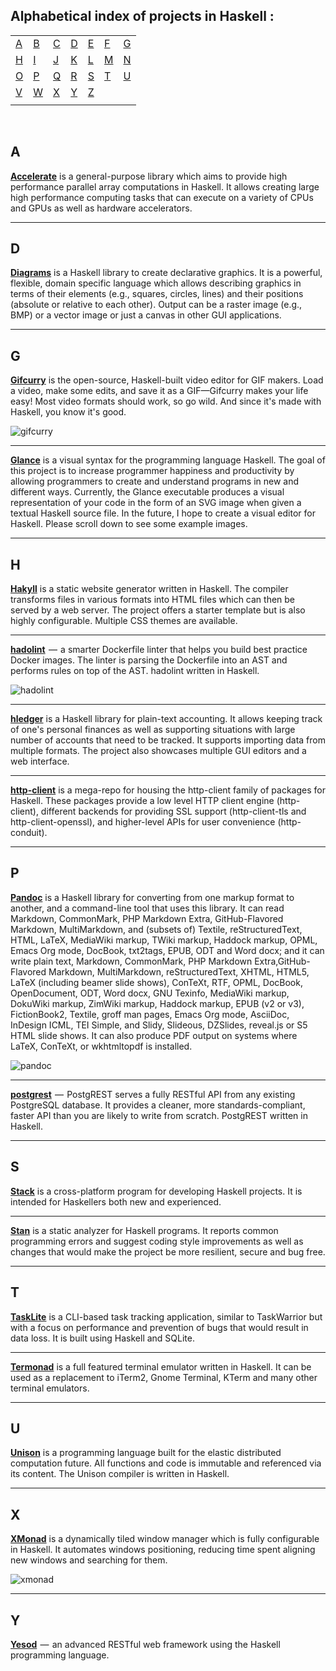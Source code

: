 ## Alphabetical index of projects in Haskell :

|       |       |       |       |       |       |       |
|---    |---    |---    |---    |---    |---    |    ---|
|[A](#a)|[B](#b)|[C](#c)|[D](#d)|[E](#e)|[F](#f)|[G](#g)|
|[H](#h)|[I](#i)|[J](#j)|[K](#k)|[L](#l)|[M](#m)|[N](#n)|
|[O](#o)|[P](#p)|[Q](#q)|[R](#r)|[S](#s)|[T](#t)|[U](#u)|
|[V](#v)|[W](#w)|[X](#x)|[Y](#y)|[Z](#z)|       |       |
|       |       |       |       |       |       |       |

<br>

## A

[**Accelerate**](https://www.acceleratehs.org/) is a general-purpose library which aims to provide high performance parallel array computations in Haskell. It allows creating large high performance computing tasks that can execute on a variety of CPUs and GPUs as well as hardware accelerators.

---

## D

[**Diagrams**](https://diagrams.github.io/) is a Haskell library to create declarative graphics. It is a powerful, flexible, domain specific language which allows describing graphics in terms of their elements (e.g., squares, circles, lines) and their positions (absolute or relative to each other). Output can be a raster image (e.g., BMP) or a vector image or just a canvas in other GUI applications.

---

## G

[**Gifcurry**](https://github.com/lettier/gifcurry) is the open-source, Haskell-built video editor for GIF makers. Load a video, make some edits, and save it as a GIF—Gifcurry makes your life easy! Most video formats should work, so go wild. And since it's made with Haskell, you know it's good.

![gifcurry](https://i.imgur.com/SJ8zovM.gif)

---
[**Glance**](https://github.com/rgleichman/glance) is a visual syntax for the programming language Haskell. The goal of this project is to increase programmer happiness and productivity by allowing programmers to create and understand programs in new and different ways. Currently, the Glance executable produces a visual representation of your code in the form of an SVG image when given a textual Haskell source file. In the future, I hope to create a visual editor for Haskell. Please scroll down to see some example images.

---

## H

[**Hakyll**](https://jaspervdj.be/hakyll/) is a static website generator written in Haskell. The compiler transforms files in various formats into HTML files which can then be served by a web server. The project offers a starter template but is also highly configurable. Multiple CSS themes are available.

---

[**hadolint**](https://github.com/lukasmartinelli/hadolint)  —  a smarter Dockerfile linter that helps you build best practice Docker images. The linter is parsing the Dockerfile into an AST and performs rules on top of the AST. hadolint written in Haskell.

![hadolint](https://github.com/lukasmartinelli/hadolint/raw/master/screenshot.png)

---

[**hledger**](https://hledger.org/) is a Haskell library for plain-text accounting. It allows keeping track of one's personal finances as well as supporting situations with large number of accounts that need to be tracked. It supports importing data from multiple formats. The project also showcases multiple GUI editors and a web interface.

---

[**http-client**](https://github.com/snoyberg/http-client) is a mega-repo for housing the http-client family of packages for Haskell. These packages provide a low level HTTP client engine (http-client), different backends for providing SSL support (http-client-tls and http-client-openssl), and higher-level APIs for user convenience (http-conduit).

--- 

## P

[**Pandoc**](https://github.com/jgm/pandoc) is a Haskell library for converting from one markup format to another, and a command-line tool that uses this library. It can read Markdown, CommonMark, PHP Markdown Extra, GitHub-Flavored Markdown, MultiMarkdown, and (subsets of) Textile, reStructuredText, HTML, LaTeX, MediaWiki markup, TWiki markup, Haddock markup, OPML, Emacs Org mode, DocBook, txt2tags, EPUB, ODT and Word docx; and it can write plain text, Markdown, CommonMark, PHP Markdown Extra,GitHub-Flavored Markdown, MultiMarkdown, reStructuredText, XHTML, HTML5, LaTeX (including beamer slide shows), ConTeXt, RTF, OPML, DocBook, OpenDocument, ODT, Word docx, GNU Texinfo, MediaWiki markup, DokuWiki markup, ZimWiki markup, Haddock markup, EPUB (v2 or v3), FictionBook2, Textile, groff man pages, Emacs Org mode, AsciiDoc, InDesign ICML, TEI Simple, and Slidy, Slideous, DZSlides, reveal.js or S5 HTML slide shows. It can also produce PDF output on systems where LaTeX, ConTeXt, or wkhtmltopdf is installed.

![pandoc](https://cdn-images-1.medium.com/max/720/0*LyYHxYObKJg0DCi9.png)

---

[**postgrest**](https://github.com/begriffs/postgrest)  —  PostgREST serves a fully RESTful API from any existing PostgreSQL database. It provides a cleaner, more standards-compliant, faster API than you are likely to write from scratch. PostgREST written in Haskell.

---

## S

[**Stack**](https://github.com/commercialhaskell/stack) is a cross-platform program for developing Haskell projects. It is intended for Haskellers both new and experienced.

---

[**Stan**](https://kowainik.github.io/projects/stan) is a static analyzer for Haskell programs. It reports common programming errors and suggest coding style improvements as well as changes that would make the project be more resilient, secure and bug free.

---

## T

[**TaskLite**](https://tasklite.org/introduction.html) is a CLI-based task tracking application, similar to TaskWarrior but with a focus on performance and prevention of bugs that would result in data loss. It is built using Haskell and SQLite.

---

[**Termonad**](https://github.com/cdepillabout/termonad) is a full featured terminal emulator written in Haskell. It can be used as a replacement to iTerm2, Gnome Terminal, KTerm and many other terminal emulators.

---

## U

[**Unison**](https://www.unisonweb.org/) is a programming language built for the elastic distributed computation future. All functions and code is immutable and referenced via its content. The Unison compiler is written in Haskell.

---

## X

[**XMonad**](https://github.com/xmonad/xmonad) is a dynamically tiled window manager which is fully configurable in Haskell. It automates windows positioning, reducing time spent aligning new windows and searching for them.

![xmonad](https://wiki.haskell.org/wikiupload/thumb/b/b2/Byorgey-config.png/800px-Byorgey-config.png)

---

## Y

[**Yesod**](https://github.com/yesodweb/yesod)  —  an advanced RESTful web framework using the Haskell programming language.
